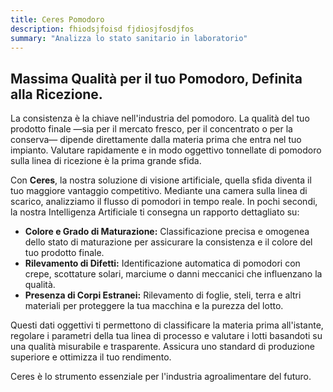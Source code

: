```yaml
---
title: Ceres Pomodoro
description: fhiodsjfoisd fjdiosjfosdjfos
summary: "Analizza lo stato sanitario in laboratorio"
---
```


## Massima Qualità per il tuo Pomodoro, Definita alla Ricezione.

La consistenza è la chiave nell'industria del pomodoro. La qualità del tuo prodotto finale —sia per il mercato fresco, per il concentrato o per la conserva— dipende direttamente dalla materia prima che entra nel tuo impianto. Valutare rapidamente e in modo oggettivo tonnellate di pomodoro sulla linea di ricezione è la prima grande sfida.

Con **Ceres**, la nostra soluzione di visione artificiale, quella sfida diventa il tuo maggiore vantaggio competitivo. Mediante una camera sulla linea di scarico, analizziamo il flusso di pomodori in tempo reale. In pochi secondi, la nostra Intelligenza Artificiale ti consegna un rapporto dettagliato su:

* **Colore e Grado di Maturazione:** Classificazione precisa e omogenea dello stato di maturazione per assicurare la consistenza e il colore del tuo prodotto finale.
* **Rilevamento di Difetti:** Identificazione automatica di pomodori con crepe, scottature solari, marciume o danni meccanici che influenzano la qualità.
* **Presenza di Corpi Estranei:** Rilevamento di foglie, steli, terra e altri materiali per proteggere la tua macchina e la purezza del lotto.

Questi dati oggettivi ti permettono di classificare la materia prima all'istante, regolare i parametri della tua linea di processo e valutare i lotti basandoti su una qualità misurabile e trasparente. Assicura uno standard di produzione superiore e ottimizza il tuo rendimento.

Ceres è lo strumento essenziale per l'industria agroalimentare del futuro.
